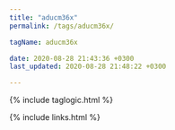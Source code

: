 ```yaml
---
title: "aducm36x"
permalink: /tags/aducm36x/

tagName: aducm36x

date: 2020-08-28 21:43:36 +0300
last_updated: 2020-08-28 21:48:22 +0300

---
```


{% include taglogic.html %}

{% include links.html %}
